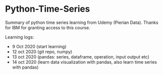# Python-Time-Series
Summary of python time series learning from Udemy (Pierian Data). Thanks for IBM for granting access to this course. 

Learning logs: 

- 9 Oct 2020 (start learning)
- 12 oct 2020 (git repo, numpy)
- 13 oct 2020 (pandas: series, dataframe, operation, input output etc)
- 14 oct 2020 (learn data visualization with pandas, also learn time series with pandas)
